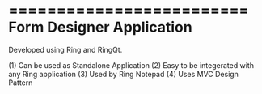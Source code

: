 =========================
Form Designer Application
=========================

Developed using Ring and RingQt.

(1) Can be used as Standalone Application 
(2) Easy to be integerated with any Ring application
(3) Used by Ring Notepad 
(4) Uses MVC Design Pattern
